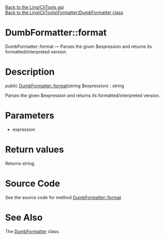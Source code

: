 [Back to the Ling/CliTools api](https://github.com/lingtalfi/CliTools/blob/master/doc/api/Ling/CliTools.md)<br>
[Back to the Ling\CliTools\Formatter\DumbFormatter class](https://github.com/lingtalfi/CliTools/blob/master/doc/api/Ling/CliTools/Formatter/DumbFormatter.md)


DumbFormatter::format
================



DumbFormatter::format — Parses the given $expression and returns its formatted/interpreted version.




Description
================


public [DumbFormatter::format](https://github.com/lingtalfi/CliTools/blob/master/doc/api/Ling/CliTools/Formatter/DumbFormatter/format.md)(string $expression) : string




Parses the given $expression and returns its formatted/interpreted version.




Parameters
================


- expression

    


Return values
================

Returns string.








Source Code
===========
See the source code for method [DumbFormatter::format](https://github.com/lingtalfi/CliTools/blob/master/Formatter/DumbFormatter.php#L21-L24)


See Also
================

The [DumbFormatter](https://github.com/lingtalfi/CliTools/blob/master/doc/api/Ling/CliTools/Formatter/DumbFormatter.md) class.



